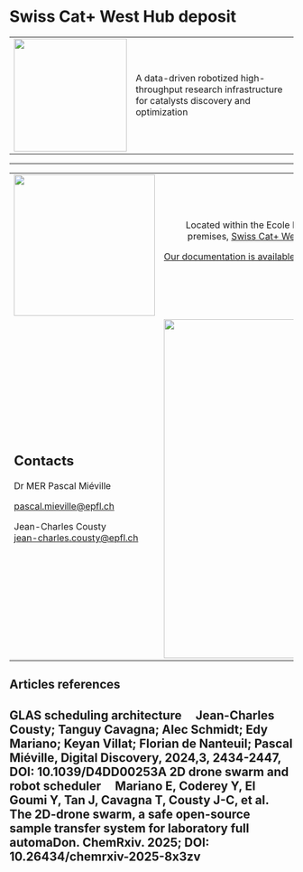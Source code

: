 # Swiss Cat+ West Hub deposit
<table style="border-collapse: collapse; border: none;">
    <tr>
        <td><img width="200px" src="https://images.squarespace-cdn.com/content/v1/6012a0a1f4c67c587a8eff67/d7731755-2fa3-4548-bf1e-5a25182d67ae/Combined+Logo+CAT-ETH-EPFL+%282%29.png?format=1500w"></td>
        <td>A data-driven robotized high-throughput research infrastructure for catalysts discovery and optimization</td>
    </tr>
</table>

<hr />

<table style="border-collapse: collapse; border: none;">
    <tr>
        <td>
            <a href="https://www.epfl.ch/research/facilities/swisscat/">
                <img width="250px" src="https://images.squarespace-cdn.com/content/v1/6012a0a1f4c67c587a8eff67/1612194758597-UAVG9IIBRMXHMYQXDAF3/EPFL_campus_2017-1920x1080.jpg">
            </a>
        </td>
        <td>
            <div style="text-align: center">Located within the Ecole Polytechnique Federale de Lausanne (EPFL) premises, <a href="https://www.epfl.ch/research/facilities/swisscat/">Swiss Cat+ West hub</a> focuses on <b>homogeneous</b> catalysis.</div>
            <a href="https://swisscatplus.github.io/lab_doc.github.io/">
                <p>Our documentation is available here</p>
            </a>
        </td>
    </tr>
    <tr>
        <td>
            <h2>Contacts</h2>
            <div>
            Dr MER Pascal Miéville
            </div>
            <a href="mailto:pascal.mieville@epfl.ch"><p>pascal.mieville@epfl.ch</p></a>
            <div>
            Jean-Charles Cousty
            </div>
            <a href="mailto:jean-charles.cousty@epfl.ch">jean-charles.cousty@epfl.ch</a>
        </td>
        <td>
        <a href="https://www.epfl.ch/research/facilities/swisscat/">
                <img width="600px" src="https://www.epfl.ch/research/facilities/swisscat/wp-content/uploads/Tout-labo-3D-Cad-1024x248.png">
            </a>
        </td>
    </tr>
</table>

<div>
    <h2>Articles references<h2>
    GLAS scheduling architecture&nbsp;&nbsp;&nbsp;&nbsp;&nbsp;Jean-Charles Cousty; Tanguy Cavagna; Alec Schmidt; Edy Mariano;
Keyan Villat; Florian de Nanteuil; Pascal Miéville, Digital Discovery,
2024,3, 2434-2447, DOI: 10.1039/D4DD00253A
    2D drone swarm and robot scheduler&nbsp;&nbsp;&nbsp;&nbsp;&nbsp;Mariano E, Coderey Y, El Goumi Y, Tan J, Cavagna T, Cousty J-C, et al.
The 2D-drone swarm, a safe open-source sample transfer system
for laboratory full automaDon. ChemRxiv. 2025; DOI:
10.26434/chemrxiv-2025-8x3zv
    </div>
